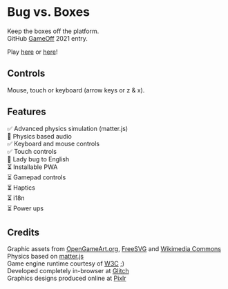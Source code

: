 # Bug vs. Boxes

Keep the boxes off the platform.  
GitHub [GameOff](https://itch.io/jam/game-off-2021) 2021 entry.

Play [here](https://bugvsboxes.glitch.me/) or [here](https://joegaffey.itch.io/bugvsboxes)!

## Controls
Mouse, touch or keyboard (arrow keys or z & x).

## Features

✅  Advanced physics simulation (matter.js)  
🚧  Physics based audio  
✅  Keyboard and mouse controls  
✅  Touch controls  
🚧  Lady bug to English  
⏳  Installable PWA  
⏳  Gamepad controls  
⏳  Haptics    
⏳  i18n  
⏳  Power ups  


## Credits

Graphic assets from [OpenGameArt.org](https://opengameart.org/), [FreeSVG](https://freesvg.org/ladybug-white-eyes) and [Wikimedia Commons](https://commons.wikimedia.org/wiki/Main_Page)  
Physics based on [matter.js](https://brm.io/matter-js/)  
Game engine runtime courtesy of [W3C](https://www.w3.org/) ;)  
Developed completely in-browser at [Glitch](https://glitch.com/edit/#!/bugvsboxes)  
Graphics designs produced online at [Pixlr](https://pixlr.com/)  